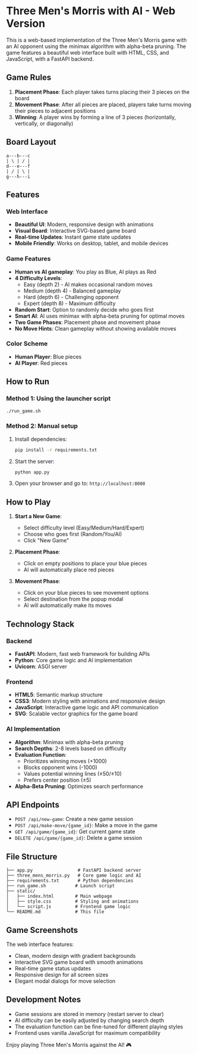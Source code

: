 # Three Men's Morris with AI - Web Version

This is a web-based implementation of the Three Men's Morris game with an AI opponent using the minimax algorithm with alpha-beta pruning. The game features a beautiful web interface built with HTML, CSS, and JavaScript, with a FastAPI backend.

## Game Rules

1. **Placement Phase**: Each player takes turns placing their 3 pieces on the board
2. **Movement Phase**: After all pieces are placed, players take turns moving their pieces to adjacent positions
3. **Winning**: A player wins by forming a line of 3 pieces (horizontally, vertically, or diagonally)

## Board Layout

```
a---b---c
| \ | / |
d---e---f
| / | \ |
g---h---i
```

## Features

### Web Interface
- **Beautiful UI**: Modern, responsive design with animations
- **Visual Board**: Interactive SVG-based game board
- **Real-time Updates**: Instant game state updates
- **Mobile Friendly**: Works on desktop, tablet, and mobile devices

### Game Features
- **Human vs AI gameplay**: You play as Blue, AI plays as Red
- **4 Difficulty Levels**: 
  - Easy (depth 2) - AI makes occasional random moves
  - Medium (depth 4) - Balanced gameplay
  - Hard (depth 6) - Challenging opponent
  - Expert (depth 8) - Maximum difficulty
- **Random Start**: Option to randomly decide who goes first
- **Smart AI**: AI uses minimax with alpha-beta pruning for optimal moves
- **Two Game Phases**: Placement phase and movement phase
- **No Move Hints**: Clean gameplay without showing available moves

### Color Scheme
- **Human Player**: Blue pieces
- **AI Player**: Red pieces

## How to Run

### Method 1: Using the launcher script
```bash
./run_game.sh
```

### Method 2: Manual setup
1. Install dependencies:
   ```bash
   pip install -r requirements.txt
   ```

2. Start the server:
   ```bash
   python app.py
   ```

3. Open your browser and go to: `http://localhost:8000`

## How to Play

1. **Start a New Game**: 
   - Select difficulty level (Easy/Medium/Hard/Expert)
   - Choose who goes first (Random/You/AI)
   - Click "New Game"

2. **Placement Phase**: 
   - Click on empty positions to place your blue pieces
   - AI will automatically place red pieces

3. **Movement Phase**: 
   - Click on your blue pieces to see movement options
   - Select destination from the popup modal
   - AI will automatically make its moves

## Technology Stack

### Backend
- **FastAPI**: Modern, fast web framework for building APIs
- **Python**: Core game logic and AI implementation
- **Uvicorn**: ASGI server

### Frontend
- **HTML5**: Semantic markup structure
- **CSS3**: Modern styling with animations and responsive design
- **JavaScript**: Interactive game logic and API communication
- **SVG**: Scalable vector graphics for the game board

### AI Implementation
- **Algorithm**: Minimax with alpha-beta pruning
- **Search Depths**: 2-8 levels based on difficulty
- **Evaluation Function**: 
  - Prioritizes winning moves (+1000)
  - Blocks opponent wins (-1000)
  - Values potential winning lines (±50/±10)
  - Prefers center position (±5)
- **Alpha-Beta Pruning**: Optimizes search performance

## API Endpoints

- `POST /api/new-game`: Create a new game session
- `POST /api/make-move/{game_id}`: Make a move in the game
- `GET /api/game/{game_id}`: Get current game state
- `DELETE /api/game/{game_id}`: Delete a game session

## File Structure

```
├── app.py                 # FastAPI backend server
├── three_mens_morris.py   # Core game logic and AI
├── requirements.txt       # Python dependencies
├── run_game.sh           # Launch script
├── static/
│   ├── index.html        # Main webpage
│   ├── style.css         # Styling and animations
│   └── script.js         # Frontend game logic
└── README.md             # This file
```

## Game Screenshots

The web interface features:
- Clean, modern design with gradient backgrounds
- Interactive SVG game board with smooth animations
- Real-time game status updates
- Responsive design for all screen sizes
- Elegant modal dialogs for move selection

## Development Notes

- Game sessions are stored in memory (restart server to clear)
- AI difficulty can be easily adjusted by changing search depth
- The evaluation function can be fine-tuned for different playing styles
- Frontend uses vanilla JavaScript for maximum compatibility

Enjoy playing Three Men's Morris against the AI! 🎮

